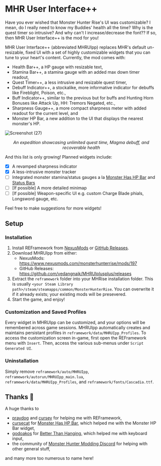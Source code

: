 # MHR User Interface++

Have you ever wished that Monster Hunter Rise's UI was customizable? I mean, do I really need to know my Buddies' health all the time? Why is the quest timer so intrusive? And why can't I increase/decrease the font?? If so, then MHR User Interface++ is the mod for you!

MHR User Interface++ (abbreviated MHRUIpp) replaces MHR's default un-resizable, fixed UI with a set of highly customizable widgets that you can tune to your heart's content. Currently, the mod comes with:
- Health Bar++, a HP gauge with resizable text,
- Stamina Bar++, a stamina gauge with an added max down timer readout,
- Quest Timer++, a less intrusive and resizable quest timer,
- Debuff Indicator++, a stockalike, more informative indicator for debuffs like Fireblight, Poison, etc.,
- Buff Indicator++, similar to the previous but for buffs and Hunting Horn Bonuses like Attack Up, HH: Tremors Negated, etc., 
- Sharpness Gauge++, a more compact sharpness meter with added readout for the current level, and
- Monster HP Bar, a new addition to the UI that displays the nearest monster's HP.

![Screenshot (27)](https://user-images.githubusercontent.com/25436568/152444778-a085a53c-a98b-460e-a607-2177786a2864.png)

<p align="center"><em>An expedition showcasing unlimited quest time, Magma debuff, and recoverable health</em></p>

And this list is only growing! Planned widgets include:

- [x] A revamped sharpness indicator
- [x] A less-intrusive monster tracker
- [ ] Integrated monster stamina/status gauges a la [Monster Has HP Bar](https://www.nexusmods.com/monsterhunterrise/mods/43) and [Status Bars](https://www.nexusmods.com/monsterhunterrise/mods/113)
- [ ] [If possible] A more detailed minimap
- [ ] [If possible] Weapon-specific UI e.g. custom Charge Blade phials, Longsword gauge, etc.

Feel free to make suggestions for more widgets!

## Setup

### Installation

1. Install REFramework from [NexusMods](https://www.nexusmods.com/monsterhunterrise/mods/26) or [GitHub Releases](https://github.com/praydog/REFramework/releases).
2. Download MHRUIpp from either:
    - NexusMods: https://www.nexusmods.com/monsterhunterrise/mods/197
    - GitHub Releases: https://github.com/vedangnaik/MHRUIplusplus/releases
3. Extract the `reframework` folder into your MHRise installation folder. This is usually `<your Steam Library path>/steam/steamapps/common/MonsterHunterRise`. You can overwrite it if it already exists; your existing mods will be presevered.
4. Start the game, and enjoy!

### Customization and Saved Profiles
Every widget in MHRUIpp can be customized, and your options will be remembered across game sessions. MHRUIpp automatically creates and maintains persistant profiles in `reframework/data/MHRUIpp_Profiles`. To access the customization screen in-game, first open the REFramework menu with `Insert`. Then, access the various sub-menus under `Script Generated UI`.

### Uninstallation
Simply remove `reframework/auto/MHRUIpp`, `reframework/autorun/MHRUIpp_main.lua`, `reframework/data/MHRUIpp_Profiles`, and `reframework/fonts/Cascadia.ttf`.

## Thanks 💖
A huge thanks to
- [praydog](https://github.com/praydog) and [cursey](https://github.com/cursey) for helping me with REFramework,
- [cursecat](https://www.nexusmods.com/monsterhunterrise/users/27010739) for [Monster Has HP Bar](https://www.nexusmods.com/monsterhunterrise/mods/43), which helped me with the Monster HP Bar widget,
- [godoakos](https://www.nexusmods.com/monsterhunterrise/users/453968) for [Better Than Hanging](https://www.nexusmods.com/monsterhunterrise/mods/62), which helped me with keyboard input,
- the community of [Monster Hunter Modding Discord](https://discord.gg/gJwMdhK) for helping with other general stuff,

and many more too numerous to name here! 